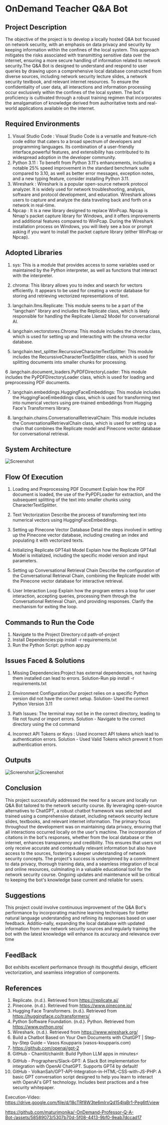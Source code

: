 
# OnDemand Teacher Q&A Bot
## Project Description
The objective of the project is to develop a locally hosted Q&A bot focused on network security, with an emphasis on data privacy and security by keeping information within the confines of the local system. This approach mitigates the risks associated with transmitting sensitive data over the internet, ensuring a more secure handling of information related to network security.The Q&A Bot is designed to understand and respond to user queries by drawing upon a comprehensive local database constructed from diverse sources, including network security lecture slides, a network security textbook, and relevant internet resources. To ensure the confidentiality of user data, all interactions and information processing occur exclusively within the confines of the local system. The bot's proficiency is cultivated through a robust training regimen that incorporates the amalgamation of knowledge derived from authoritative texts and real-world applications available on the internet.



## Required Environments
1. Visual Studio Code : Visual Studio Code is a versatile and feature-rich code editor that caters to a broad spectrum of developers and programming languages. Its combination of a user-friendly interface,powerful features, and extensibility has contributed to its widespread adoption in the developer community.
2. Python 3.11 : To benefit from Python 3.11's enhancements, including a notable 25% speed improvement in the standard benchmark suite compared to 3.10, as well as better error messages, exception notes, and a new typing feature, consider installing Python 3.11.
3. Wireshark : Wireshark is a popular open-source network protocol analyzer. It is widely used for network troubleshooting, analysis, software and protocol development, and education. Wireshark allows users to capture and analyze the data traveling back and forth on a network in real-time.
4. Npcap : It is a new library designed to replace WinPcap. Npcap is Nmap's packet capture library for Windows, and it offers improvements and additional features compared to WinPcap.
During the Wireshark installation process on Windows, you will likely see a box or prompt asking if you want to install the packet capture library (either WinPcap or Npcap).


## Adopted Libraries
1. sys: This is a module that provides access to some variables used or maintained by the Python interpreter, as well as functions that interact with the interpreter.

2. chroma: This library allows you to index and search for vectors efficiently. It appears to be used for creating a vector database for storing and retrieving vectorized representations of text.

3. langchain.llms.Replicate: This module seems to be a part of the "langchain" library and includes the Replicate class, which is likely responsible for handling the Replicate Llama2 Model for conversational AI.

4. langchain.vectorstores.Chroma: This module includes the chroma class, which is used for setting up and interacting with the chroma vector database.

5. langchain.text_splitter.RecurssiveCharacterTextSplitter: This module includes the RecurssiveCharacterTextSplitter class, which is used for splitting documents into smaller chunks for processing.

6 .langchain.document_loaders.PyPDFDirectoryLoader: This module includes the PyPDFDirectoryLoader class, which is used for loading and preprocessing PDF documents.

7. langchain.embeddings.HuggingFaceEmbeddings: This module includes the HuggingFaceEmbeddings class, which is used for transforming text into numerical vectors using pre-trained embeddings from Hugging Face's Transformers library.

8. langchain.chains.ConversationalRetrievalChain: This module includes the ConversationalRetrievalChain class, which is used for setting up a chain that combines the Replicate model and Pinecone vector database for conversational retrieval.

## System Architecture
![Screenshot](architecture.jpeg)

## Flow Of Execution
1. Loading and Preprocessing PDF Document
Explain how the PDF document is loaded, the use of the PyPDFLoader for extraction, and the subsequent splitting of the text into smaller chunks using CharacterTextSplitter.

2. Text Vectorization
Describe the process of transforming text into numerical vectors using HuggingFaceEmbeddings.

3. Setting up Pinecone Vector Database
Detail the steps involved in setting up the Pinecone vector database, including creating an index and populating it with vectorized texts.

4. Initializing Replicate GPT4all Model
Explain how the Replicate GPT4all Model is initialized, including the specific model version and input parameters.

5. Setting up Conversational Retrieval Chain
Describe the configuration of the Conversational Retrieval Chain, combining the Replicate model with the Pinecone vector database for interactive retrieval.

6. User Interaction Loop
Explain how the program enters a loop for user interaction, accepting queries, processing them through the Conversational Retrieval Chain, and providing responses. Clarify the mechanism for exiting the loop.
## Commands to Run the Code
1. Navigate to the Project Directory:cd path-of-project
2. Install Dependencies:pip install -r requirements.txt
3. Run the Python Script: python app.py 

## Issues Faced & Solutions
1. Missing Dependencies:Project has external dependencies, not having them installed can lead to errors.
Solution-Run pip install -r requirements.txt 

2. Environment Configuration:Our project relies on a specific Python version did not have the correct setup.
Solution- Used the correct Python Version 3.11

3. Path Issues: The terminal may not be in the correct directory, leading to file not found or import errors.
Solution - Navigate to the correct directory using the cd command

4. Incorrect API Tokens or Keys :  Used incorrect  API tokens which lead to authentication errors.
Solution - Used Valid Tokens which prevent it from authentication errors.


## Outputs

![Screenshot](output1.jpeg)
![Screenshot](output2.jpeg)

## Conclusion

This project successfully addressed the need for a secure and locally run Q&A Bot tailored to the network security course. By leveraging open-source alternatives to ChatGPT, a robust chatbot framework was selected and trained using a comprehensive dataset, including network security lecture slides, textbooks, and relevant internet information. The primary focus throughout the development was on maintaining data privacy, ensuring that all interactions occurred locally on the user's machine. The incorporation of citations in the bot's responses, whether from the local database or the internet, enhances transparency and credibility. This ensures that users not only receive accurate and contextually relevant information but also have access to the sources, fostering a deeper understanding of network security concepts. The project's success is underpinned by a commitment to data privacy, thorough training data, and a seamless integration of local and online resources, culminating in a valuable educational tool for the network security course. Ongoing updates and maintenance will be critical to keeping the bot's knowledge base current and reliable for users.

## Suggestions

This project could involve continuous improvement of the Q&A Bot's performance by incorporating machine learning techniques for better natural language understanding and refining its responses based on user feedback. Additio–nally, expanding the local database with updated information from new network security sources and regularly training the bot with the latest knowledge will enhance its accuracy and relevance over time

## FeedBack
Bot exhibits excellent performance through its thoughtful design, efficient vectorization, and seamless integration of components. 
## References
1. Replicate. (n.d.). Retrieved from https://replicate.ai/
2. Pinecone. (n.d.). Retrieved from https://www.pinecone.io/
3. Hugging Face Transformers. (n.d.). Retrieved from https://huggingface.co/transformers/
4. Python Software Foundation. (n.d.). Python. Retrieved from https://www.python.org/
5. Wireshark. (n.d.). Retrieved from https://www.wireshark.org/
6. Build a Chatbot Based on Your Own Documents with ChatGPT | Step-by-Step Guide – Vasos
Koupparis (vasos-koupparis.com)
7. https://github.com/openai/gpt-2
8. GitHub - Chainlit/chainlit: Build Python LLM apps in minutes⚡
9. GitHub - Prographers/Slack-GPT: A Slack Bot implementation for integration with
OpenAI ChatGPT. Supports GPT4 by default!
10. GitHub - VolkanSah/GPT-API-Integration-in-HTML-CSS-with-JS-PHP: A basic GPT
conversation script designed to help you learn to interact with OpenAI's GPT
technology. Includes best practices and a free security whitepaper.



Execution-Video: https://drive.google.com/file/d/18cTRf8W3te6mIrxQd154lqBr1-Peg6tf/view


https://github.com/maturimonika/-OnDemand-Professor-Q-A-Bot-/assets/58589073/5307b70d-5f08-4413-9bf0-9eab7dccad17

